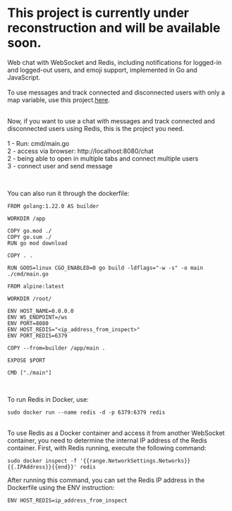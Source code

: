 <h1><strong>This project is currently under reconstruction and will be available soon.</strong></h1>

Web chat with WebSocket and Redis, including notifications for logged-in and logged-out users, and emoji support, implemented in Go and JavaScript.
<br /><br />
To use messages and track connected and disconnected users with only a map variable, use this project.<a href="https://github.com/rafaelsouzaribeiro/Web-chat-with-WebSocket-using-a-map-variable-in-Go">here</a>.<br /><br />

Now, if you want to use a chat with messages and track connected and disconnected users using Redis, this is the project you need.<br />
<br />
1 - Run: cmd/main.go<br />
2 - access via browser: http://localhost:8080/chat<br />
2 - being able to open in multiple tabs and connect multiple users<br />
3 - connect user and send message

<br/>

You can also run it through the dockerfile:<br />

 ```
FROM golang:1.22.0 AS builder

WORKDIR /app

COPY go.mod ./
COPY go.sum ./
RUN go mod download

COPY . .

RUN GOOS=linux CGO_ENABLED=0 go build -ldflags="-w -s" -o main ./cmd/main.go

FROM alpine:latest

WORKDIR /root/

ENV HOST_NAME=0.0.0.0
ENV WS_ENDPOINT=/ws
ENV PORT=8080
ENV HOST_REDIS="<ip_address_from_inspect>"
ENV PORT_REDIS=6379

COPY --from=builder /app/main .

EXPOSE $PORT

CMD ["./main"]

 ```
 <br />

To run Redis in Docker, use:
 ```
sudo docker run --name redis -d -p 6379:6379 redis
 ```
<br />
To use Redis as a Docker container and access it from another WebSocket container, you need to determine the internal IP address of the Redis container. First, with Redis running, execute the following command: 

 ```
sudo docker inspect -f '{{range.NetworkSettings.Networks}}{{.IPAddress}}{{end}}' redis
 ```

 
 
 After running this command, you can set the Redis IP address in the Dockerfile using the ENV instruction:

```
ENV HOST_REDIS=ip_address_from_inspect
 ```





